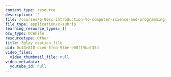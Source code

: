 ```yaml
---
content_type: resource
description: ''
file: /courses/6-00sc-introduction-to-computer-science-and-programming-spring-2011/0c44e810dced5fea93bee08ff9baf35d_Q148jV9ljPM.vtt
file_type: application/x-subrip
learning_resource_types: []
ocw_type: OCWFile
resourcetype: Other
title: 3play caption file
uid: 0c44e810-dced-5fea-93be-e08ff9baf35d
video_files:
  video_thumbnail_file: null
video_metadata:
  youtube_id: null
---
```

